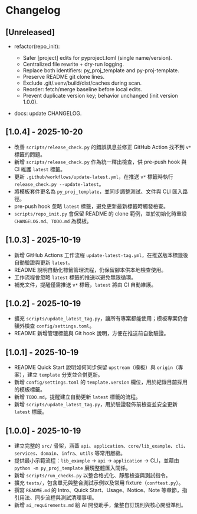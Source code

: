 # Changelog

## [Unreleased]

- refactor(repo_init):
  - Safer [project] edits for pyproject.toml (single name/version).
  - Centralized file rewrite + dry-run logging.
  - Replace both identifiers: py_proj_template and py-proj-template.
  - Preserve README git clone lines.
  - Exclude .git/.venv/build/dist/caches during scan.
  - Reorder: fetch/merge baseline before local edits.
  - Prevent duplicate version key; behavior unchanged (init version 1.0.0).

- docs: update CHANGELOG.
## [1.0.4] - 2025-10-20

- 改善 `scripts/release_check.py` 的錯誤訊息並修正 GitHub Action 找不到 `v*` 標籤的問題。
- 新增 `scripts/release_check.py` 作為統一釋出檢查，供 pre-push hook 與 CI 維護 `latest` 標籤。
- 更新 `.github/workflows/update-latest.yml`，在推送 `v*` 標籤時執行 `release_check.py --update-latest`。
- 將模板套件更名為 `py_proj_template`，並同步調整測試、文件與 CLI 匯入路徑。
- pre-push hook 忽略 `latest` 標籤，避免更新最新標籤時觸發檢查。
- `scripts/repo_init.py` 會保留 README 的 clone 範例，並於初始化時重設 `CHANGELOG.md`、`TODO.md` 為模板。

## [1.0.3] - 2025-10-19

- 新增 GitHub Actions 工作流程 `update-latest-tag.yml`，在推送版本標籤後自動驗證與更新 `latest`。
- README 說明自動化標籤管理流程，仍保留腳本供本地檢查使用。
- 工作流程會忽略 `latest` 標籤的推送以避免無限循環。
- 補充文件，提醒僅需推送 `v*` 標籤，`latest` 將由 CI 自動維護。

## [1.0.2] - 2025-10-19

- 擴充 `scripts/update_latest_tag.py`，讓所有專案都能使用；模板專案仍會額外檢查 `config/settings.toml`。
- README 新增管理標籤與 Git hook 說明，方便在推送前自動驗證。

## [1.0.1] - 2025-10-19

- README Quick Start 說明如何同步保留 `upstream`（模板）與 `origin`（專案），建立 `template` 分支並合併更新。
- 新增 `config/settings.toml` 的 `template.version` 欄位，用於紀錄目前採用的模板標籤。
- 新增 `TODO.md`，提醒建立自動更新 `latest` 標籤的流程。
- 新增 `scripts/update_latest_tag.py`，用於驗證發佈前檢查並安全更新 `latest` 標籤。

## [1.0.0] - 2025-10-19

- 建立完整的 `src/` 骨架，涵蓋 `api`、`application`、`core/lib_example`、`cli`、`services`、`domain`、`infra`、`utils` 等常用層級。
- 提供最小示範流程：`lib_example` → `api` → `application` → CLI，並藉由 `python -m py_proj_template` 展現整體匯入關係。
- 新增 `scripts/run_checks.py` 以整合格式化、靜態檢查與測試指令。
- 擴充 `tests/`，包含單元與整合測試示例以及常用 fixture（`conftest.py`）。
- 撰寫 `README.md` 的 Intro、Quick Start、Usage、Notice、Note 等章節，指引用法、同步流程與測試清理事項。
- 新增 `ai_requirements.md` 給 AI 開發助手，彙整自訂規則與核心開發準則。




